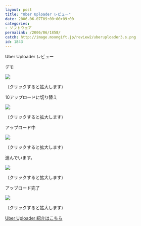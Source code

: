 ```yaml
---
layout: post
title: "Uber Uploader レビュー"
date: 2006-06-07T09:00:00+09:00
categories:
- ソフトウェア
permalink: /2006/06/1858/
catch: http://image.moongift.jp/review2/uberuploader3.s.png
id: 1843
---
```

Uber Uploader レビュー  
<!--more-->

デモ

  

[![](http://image.moongift.jp/review2/uberuploader1.s.png)](http://image.moongift.jp/review2/uberuploader1.png)  
  
（クリックすると拡大します)

  

10アップロードに切り替え

  

[![](http://image.moongift.jp/review2/uberuploader2.s.png)](http://image.moongift.jp/review2/uberuploader2.png)  
  
（クリックすると拡大します)

  

アップロード中

  

[![](http://image.moongift.jp/review2/uberuploader3.s.png)](http://image.moongift.jp/review2/uberuploader3.png)  
  
（クリックすると拡大します)

  

進んでいます。

  

[![](http://image.moongift.jp/review2/uberuploader4.s.png)](http://image.moongift.jp/review2/uberuploader4.png)  
  
（クリックすると拡大します)

  

アップロード完了

  

[![](http://image.moongift.jp/review2/uberuploader5.s.png)](http://image.moongift.jp/review2/uberuploader5.png)  
  
（クリックすると拡大します)

  

[Uber Uploader 紹介はこちら](http://oss.moongift.jp/intro/i-1849.html)


